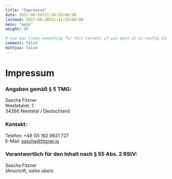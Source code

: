 ```yaml
---
title: "Impressum"
date: 2017-08-20T21:38:52+08:00
lastmod: 2017-08-28T21:41:52+08:00
menu: "main"
weight: 60

# you can close something for this content if you open it in config.toml.
comment: false
mathjax: false
---
```


# Impressum

### Angaben gemäß § 5 TMG:
Sascha Fitzner<br>
Niestetalstr. 1<br>
34266 Niestetal / Deutschland

 
### Kontakt:
Telefon: +49 (0) 162 9821 727<br />
E-Mail: sascha@fitzner.io

 
### Verantwortlich für den Inhalt nach § 55 Abs. 2 RStV:
Sascha Fitzner<br>
(Anschrift, siehe oben)

